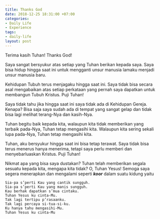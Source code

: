 ```yaml
---
title: Thanks God
date: 2018-12-25 18:31:00 +07:00
categories:
- Daily Life
- Experience
tags:
- daily-life
layout: post
---
```


Terima kasih Tuhan! Thanks God!

Saya sangat bersyukur atas setiap yang Tuhan berikan kepada saya. Saya bisa hidup hingga saat ini untuk mengganti unsur manusia lamaku menjadi unsur manusia baru.

<!--more-->

Kehidupan Tubuh terus menjagaku hingga saat ini. Saya tidak bisa secara asal mengabaikan atas setiap perkataan yang pernah saya dapatkan untuk membangun Tubuh Kristus. Puji Tuhan!

Saya tidak tahu jika hingga saat ini saya tidak ada di Kehidupan Gereja. Kenapa? Bisa saja saya sudah ada di tempat yang sangat gelap dan tidak bisa lagi melihat terang-Nya dan kasih-Nya.

Tuhan begitu baik kepada kita, walaupun kita tidak memberikan yang terbaik pada-Nya, Tuhan tetap mengasihi kita. Walaupun kita sering sekali lupa pada-Nya, Tuhan tetap mengasihi kita.

Tuhan, aku bersyukur hingga saat ini bisa tetap terawat. Saya tidak bisa terus menerus hanya menerima, tetapi saya perlu memberi dan menyebarluaskan Kristus. Puji Tuhan!

Nikmat apa yang bisa saya dustakan? Tuhan telah memberikan segala sesuatu kepada kita, mengapa kita tidak? O, Tuhan Yesus! Semoga saya segera menerapkan dan mengalami seperti ***koor*** dalam suatu kidung yaitu

```
Sia-pa s’perti Kau yang cantik sungguh.
Sia-pa s’perti Kau yang manis sungguh.
Kau berhak dapatkan s’mua cintaku.
Tuhan Yesus ku cinta-Mu.
Tak lagi tertipu p’rasaanku.
Tak lagi percaya si-tua-si-ku.
Ku hanya tahu mengasihi-Mu.
Tuhan Yesus ku cinta-Mu
```